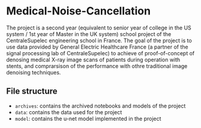 # Medical-Noise-Cancellation
The project is a second year (equivalent to senior year of college in the US system / 1st year of Master in the UK system) school project of the CentraleSupelec engineering school in France. 
The goal of the project is to use data provided by General Electric Healthcare France (a partner of the signal processing lab of CentraleSupelec) to achieve of proof-of-concept of denosing medical X-ray image scans of patients during operation with stents, and comprarsison of the performance with othre traditional image denoising techniques.

## File structure
- `archives`: contains the archived notebooks and models of the project
- `data`: contains the data used for the project
- `model`: contains the u-net model implemented in the project
